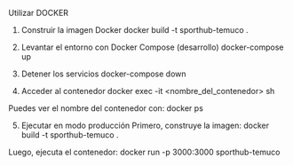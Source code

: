 Utilizar DOCKER

1. Construir la imagen Docker 
docker build -t sporthub-temuco .

2. Levantar el entorno con Docker Compose (desarrollo)
docker-compose up

3. Detener los servicios
docker-compose down

4. Acceder al contenedor
docker exec -it <nombre_del_contenedor> sh

Puedes ver el nombre del contenedor con:
docker ps



5. Ejecutar en modo producción
Primero, construye la imagen:
docker build -t sporthub-temuco .

Luego, ejecuta el contenedor:
docker run -p 3000:3000 sporthub-temuco
